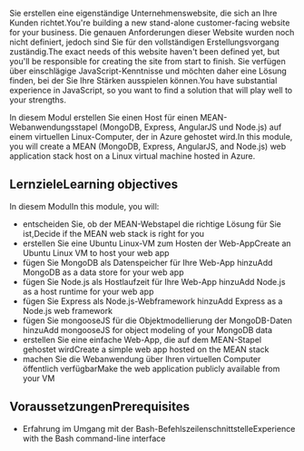 <span data-ttu-id="31ba3-101">Sie erstellen eine eigenständige Unternehmenswebsite, die sich an Ihre Kunden richtet.</span><span class="sxs-lookup"><span data-stu-id="31ba3-101">You're building a new stand-alone customer-facing website for your business.</span></span> <span data-ttu-id="31ba3-102">Die genauen Anforderungen dieser Website wurden noch nicht definiert, jedoch sind Sie für den vollständigen Erstellungsvorgang zuständig.</span><span class="sxs-lookup"><span data-stu-id="31ba3-102">The exact needs of this website haven't been defined yet, but you'll be responsible for creating the site from start to finish.</span></span> <span data-ttu-id="31ba3-103">Sie verfügen über einschlägige JavaScript-Kenntnisse und möchten daher eine Lösung finden, bei der Sie Ihre Stärken ausspielen können.</span><span class="sxs-lookup"><span data-stu-id="31ba3-103">You have substantial experience in JavaScript, so you want to find a solution that will play well to your strengths.</span></span>

<span data-ttu-id="31ba3-104">In diesem Modul erstellen Sie einen Host für einen MEAN-Webanwendungsstapel (MongoDB, Express, AngularJS und Node.js) auf einem virtuellen Linux-Computer, der in Azure gehostet wird.</span><span class="sxs-lookup"><span data-stu-id="31ba3-104">In this module, you will create a MEAN (MongoDB, Express, AngularJS, and Node.js) web application stack host on a Linux virtual machine hosted in Azure.</span></span>

## <a name="learning-objectives"></a><span data-ttu-id="31ba3-105">Lernziele</span><span class="sxs-lookup"><span data-stu-id="31ba3-105">Learning objectives</span></span>

<span data-ttu-id="31ba3-106">In diesem Modul</span><span class="sxs-lookup"><span data-stu-id="31ba3-106">In this module, you will:</span></span>

- <span data-ttu-id="31ba3-107">entscheiden Sie, ob der MEAN-Webstapel die richtige Lösung für Sie ist,</span><span class="sxs-lookup"><span data-stu-id="31ba3-107">Decide if the MEAN web stack is right for you</span></span>
- <span data-ttu-id="31ba3-108">erstellen Sie eine Ubuntu Linux-VM zum Hosten der Web-App</span><span class="sxs-lookup"><span data-stu-id="31ba3-108">Create an Ubuntu Linux VM to host your web app</span></span>
- <span data-ttu-id="31ba3-109">fügen Sie MongoDB als Datenspeicher für Ihre Web-App hinzu</span><span class="sxs-lookup"><span data-stu-id="31ba3-109">Add MongoDB as a data store for your web app</span></span>
- <span data-ttu-id="31ba3-110">fügen Sie Node.js als Hostlaufzeit für Ihre Web-App hinzu</span><span class="sxs-lookup"><span data-stu-id="31ba3-110">Add Node.js as a host runtime for your web app</span></span>
- <span data-ttu-id="31ba3-111">fügen Sie Express als Node.js-Webframework hinzu</span><span class="sxs-lookup"><span data-stu-id="31ba3-111">Add Express as a Node.js web framework</span></span>
- <span data-ttu-id="31ba3-112">fügen Sie mongooseJS für die Objektmodellierung der MongoDB-Daten hinzu</span><span class="sxs-lookup"><span data-stu-id="31ba3-112">Add mongooseJS for object modeling of your MongoDB data</span></span>
- <span data-ttu-id="31ba3-113">erstellen Sie eine einfache Web-App, die auf dem MEAN-Stapel gehostet wird</span><span class="sxs-lookup"><span data-stu-id="31ba3-113">Create a simple web app hosted on the MEAN stack</span></span>
- <span data-ttu-id="31ba3-114">machen Sie die Webanwendung über Ihren virtuellen Computer öffentlich verfügbar</span><span class="sxs-lookup"><span data-stu-id="31ba3-114">Make the web application publicly available from your VM</span></span>

## <a name="prerequisites"></a><span data-ttu-id="31ba3-115">Voraussetzungen</span><span class="sxs-lookup"><span data-stu-id="31ba3-115">Prerequisites</span></span>

- <span data-ttu-id="31ba3-116">Erfahrung im Umgang mit der Bash-Befehlszeilenschnittstelle</span><span class="sxs-lookup"><span data-stu-id="31ba3-116">Experience with the Bash command-line interface</span></span>